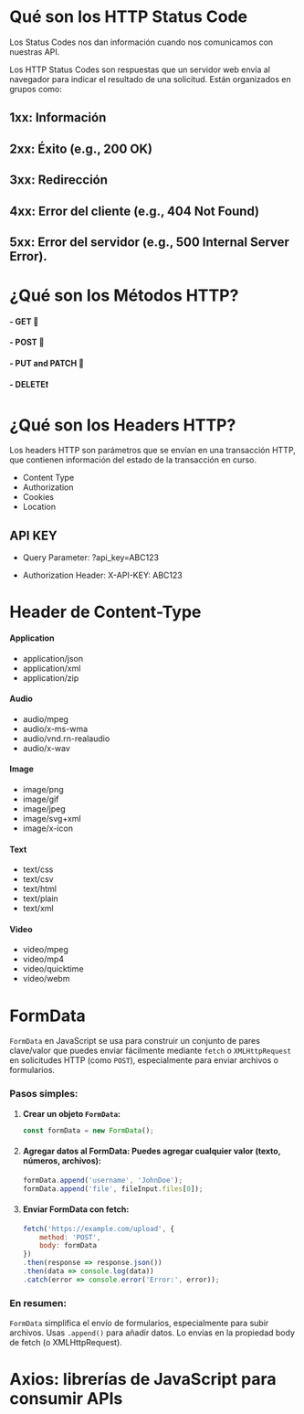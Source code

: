# Qué son los HTTP Status Code

Los Status Codes nos dan información cuando nos comunicamos
con nuestras API.

Los HTTP Status Codes son respuestas que un servidor web envía al navegador para indicar el resultado de una solicitud. Están organizados en grupos como:

## 1xx: Información
## 2xx: Éxito (e.g., 200 OK)
## 3xx: Redirección
## 4xx: Error del cliente (e.g., 404 Not Found)
## 5xx: Error del servidor (e.g., 500 Internal Server Error).

# ¿Qué son los Métodos HTTP?

#### - GET 👀
#### - POST 🍧
#### - PUT and PATCH 📝
#### - DELETE❗️

# ¿Qué son los Headers HTTP?

Los headers HTTP son parámetros que se envían en una transacción HTTP, que contienen información del estado de la transacción en curso.

- Content Type
- Authorization
- Cookies
- Location

## API KEY

- Query Parameter:
?api_key=ABC123

- Authorization Header:
X-API-KEY: ABC123

# Header de Content-Type

#### Application

- application/json
- application/xml
- application/zip

#### Audio

- audio/mpeg
- audio/x-ms-wma
- audio/vnd.rn-realaudio
- audio/x-wav

#### Image

- image/png
- image/gif
- image/jpeg
- image/svg+xml
- image/x-icon

#### Text

- text/css
- text/csv
- text/html
- text/plain
- text/xml

#### Video

- video/mpeg
- video/mp4
- video/quicktime
- video/webm

# FormData

`FormData` en JavaScript se usa para construir un conjunto de pares clave/valor que puedes enviar fácilmente mediante `fetch` o `XMLHttpRequest` en solicitudes HTTP (como `POST`), especialmente para enviar archivos o formularios.

### Pasos simples:

1. **Crear un objeto `FormData`:**

   ```javascript
   const formData = new FormData();
   ```
2. #### Agregar datos al FormData: Puedes agregar cualquier valor (texto, números, archivos):

    ```javascript
    formData.append('username', 'JohnDoe');
    formData.append('file', fileInput.files[0]);
    ```
3. #### Enviar FormData con fetch:

    ```javascript
    fetch('https://example.com/upload', {
        method: 'POST',
        body: formData
    })
    .then(response => response.json())
    .then(data => console.log(data))
    .catch(error => console.error('Error:', error));
    ```

### En resumen:
`FormData` simplifica el envío de formularios, especialmente para subir archivos. 
Usas `.append()` para añadir datos.
Lo envías en la propiedad body de fetch (o XMLHttpRequest).

# Axios: librerías de JavaScript para consumir APIs




